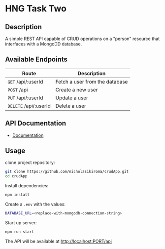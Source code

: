 # HNG Task Two

## Description

A simple REST API capable of CRUD operations on a "person" resource that interfaces with a MongoDD database.

## Available Endpoints

| Route | Description |
| --- | ----------- |
| `GET` /api/:userId | Fetch a user from the database |
| `POST` /api | Create a new user |
| `PUT` /api/:userId | Update a user |
| `DELETE` /api/:userId | Delete a user |

## API Documentation

- [Documentation](./DOCUMENTATION.md)

## Usage

clone project repository:

```bash
git clone https://github.com/nicholasikiroma/crudApp.git
cd crudApp
```

Install dependencies:

```bash
npm install
```

Create a `.env` with the values:

```bash
DATABASE_URL=<replace-with-mongodb-connection-string>
```

Start up server:

```bash
npm run start
```

The API will be available at <http://localhost:PORT/api>
